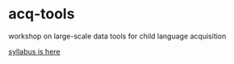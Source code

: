 # acq-tools
workshop on large-scale data tools for child language acquisition

[syllabus is here](https://docs.google.com/document/d/1dR4w2tj3rmkqyTlS1t2OZmtEZ1ZWcGYvBXpk8j8iwBQ)
